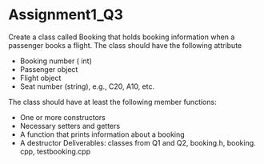 # Assignment1_Q3
Create a class called Booking that holds booking information when
a passenger books a flight. The class should have the following attribute
- Booking number ( int)
- Passenger object
- Flight object
- Seat number (string), e.g., C20, A10, etc.

The class should have at least the following member functions:
- One or more constructors
- Necessary setters and getters
- A function that prints information about a booking
- A destructor
Deliverables: classes from Q1 and Q2, booking.h, booking. cpp, testbooking.cpp 
